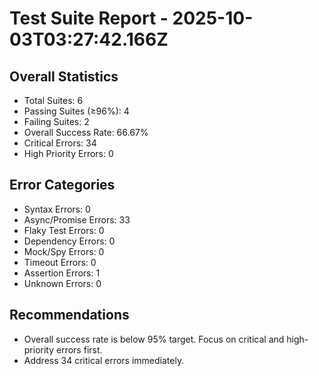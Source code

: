 # Test Suite Report - 2025-10-03T03:27:42.166Z

## Overall Statistics
- Total Suites: 6
- Passing Suites (≥96%): 4
- Failing Suites: 2
- Overall Success Rate: 66.67%
- Critical Errors: 34
- High Priority Errors: 0

## Error Categories
- Syntax Errors: 0
- Async/Promise Errors: 33
- Flaky Test Errors: 0
- Dependency Errors: 0
- Mock/Spy Errors: 0
- Timeout Errors: 0
- Assertion Errors: 1
- Unknown Errors: 0

## Recommendations
- Overall success rate is below 95% target. Focus on critical and high-priority errors first.
- Address 34 critical errors immediately.


